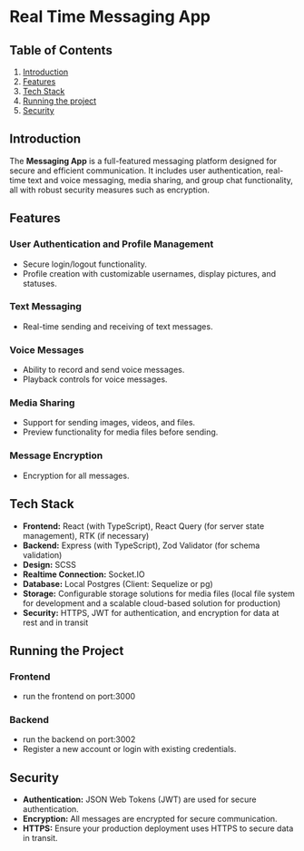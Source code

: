 # Real Time Messaging App

## Table of Contents
1. [Introduction](#introduction)
2. [Features](#features)
3. [Tech Stack](#tech-stack)
4. [Running the project](#Runningtheproject)
5. [Security](#security)


## Introduction
The **Messaging App** is a full-featured messaging platform designed for secure and efficient communication. It includes user authentication, real-time text and voice messaging, media sharing, and group chat functionality, all with robust security measures such as encryption.

## Features
### User Authentication and Profile Management
- Secure login/logout functionality.
- Profile creation with customizable usernames, display pictures, and statuses.

### Text Messaging
- Real-time sending and receiving of text messages.

### Voice Messages
- Ability to record and send voice messages.
- Playback controls for voice messages.

### Media Sharing
- Support for sending images, videos, and files.
- Preview functionality for media files before sending.

### Message Encryption
- Encryption for all messages.

## Tech Stack
- **Frontend:** React (with TypeScript), React Query (for server state management), RTK (if necessary)
- **Backend:** Express (with TypeScript), Zod Validator (for schema validation)
- **Design:** SCSS
- **Realtime Connection:** Socket.IO
- **Database:** Local Postgres (Client: Sequelize or pg)
- **Storage:** Configurable storage solutions for media files (local file system for development and a scalable cloud-based solution for production)
- **Security:** HTTPS, JWT for authentication, and encryption for data at rest and in transit


## Running the Project
### Frontend
- run the frontend on port:3000
### Backend
- run the backend on port:3002
- Register a new account or login with existing credentials.

## Security 
- **Authentication:** JSON Web Tokens (JWT) are used for secure authentication.
- **Encryption:** All messages are encrypted for secure communication.
- **HTTPS:** Ensure your production deployment uses HTTPS to secure data in transit.
